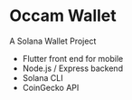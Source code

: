 # Occam Wallet

A Solana Wallet Project

- Flutter front end for mobile
- Node.js / Express backend
- Solana CLI
- CoinGecko API